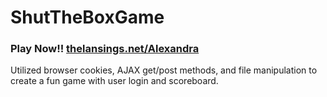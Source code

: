 # ShutTheBoxGame
### Play Now!! [thelansings.net/Alexandra](https://thelansings.net)
Utilized browser cookies, AJAX get/post methods, and file manipulation to create a fun game with user login and scoreboard.
